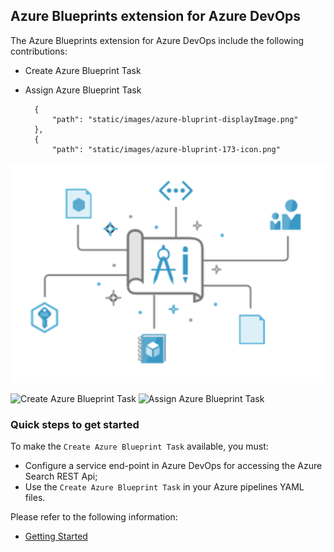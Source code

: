 ## Azure Blueprints extension for Azure DevOps

The Azure Blueprints extension for Azure DevOps include the following contributions:

- Create Azure Blueprint Task
- Assign Azure Blueprint Task

        {
            "path": "static/images/azure-bluprint-displayImage.png"
        },
        {
            "path": "static/images/azure-bluprint-173-icon.png"

![Azure Blueprints](static/images/azure-bluprint-displayImage.png "Azure Blueprints")

![Create Azure Blueprint Task](/static/images/azure-bluprint-create-task-displayImage.png "Create Azure Blueprint Task")
![Assign Azure Blueprint Task](/static/images/azure-bluprint-assign-task-displayImage.png "Assign Azure Blueprint Task")

### Quick steps to get started ###

To make the `Create Azure Blueprint Task` available, you must:
- Configure a service end-point in Azure DevOps for accessing the Azure Search REST Api;
- Use the `Create Azure Blueprint Task` in your Azure pipelines YAML files.

Please refer to the following information:
- [Getting Started](https://dev.azure.com/joalmeid/_git/azsearch-extensions/_wiki)

